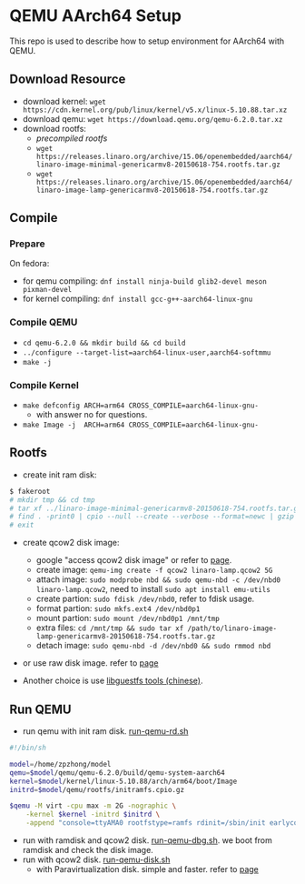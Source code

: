 
# QEMU AArch64 Setup

  This repo is used to describe how to setup environment for AArch64 with QEMU.

## Download Resource

 - download kernel: `wget https://cdn.kernel.org/pub/linux/kernel/v5.x/linux-5.10.88.tar.xz`
 - download qemu: `wget https://download.qemu.org/qemu-6.2.0.tar.xz`
 - download rootfs: 
   - *precompiled rootfs*
   - `wget https://releases.linaro.org/archive/15.06/openembedded/aarch64/linaro-image-minimal-genericarmv8-20150618-754.rootfs.tar.gz`
   - `wget https://releases.linaro.org/archive/15.06/openembedded/aarch64/linaro-image-lamp-genericarmv8-20150618-754.rootfs.tar.gz`


## Compile

### Prepare
On fedora:
 - for qemu compiling: `dnf install ninja-build glib2-devel meson pixman-devel`
 - for kernel compiling: `dnf install gcc-g++-aarch64-linux-gnu`

### Compile QEMU
 - `cd qemu-6.2.0 && mkdir build && cd build`
 - `../configure --target-list=aarch64-linux-user,aarch64-softmmu`
 - `make -j`

### Compile Kernel
 - `make defconfig ARCH=arm64 CROSS_COMPILE=aarch64-linux-gnu-`
   - with answer no for questions.
 - `make Image -j  ARCH=arm64 CROSS_COMPILE=aarch64-linux-gnu-`


## Rootfs

 - create init ram disk:
```sh
$ fakeroot
# mkdir tmp && cd tmp
# tar xf ../linaro-image-minimal-genericarmv8-20150618-754.rootfs.tar.gz
# find . -print0 | cpio --null --create --verbose --format=newc | gzip --best > ../initramfs.cpio.gz
# exit
```

 - create qcow2 disk image:
   - google "access qcow2 disk image" or refer to [page](https://www.jamescoyle.net/how-to/1818-access-a-qcow2-virtual-disk-image-from-the-host).
   - create image: `qemu-img create -f qcow2 linaro-lamp.qcow2 5G`
   - attach image: `sudo modprobe nbd && sudo qemu-nbd -c /dev/nbd0 linaro-lamp.qcow2`, need to install `sudo apt install emu-utils`
   - create partion: `sudo fdisk /dev/nbd0`, refer to fdisk usage.
   - format partion: `sudo mkfs.ext4 /dev/nbd0p1`
   - mount  partion: `sudo mount /dev/nbd0p1 /mnt/tmp`
   - extra files: `cd /mnt/tmp && sudo tar xf /path/to/linaro-image-lamp-genericarmv8-20150618-754.rootfs.tar.gz`
   - detach image: `sudo qemu-nbd -d /dev/nbd0 && sudo rmmod nbd`

 - or use raw disk image. refer to [page](https://azeria-labs.com/emulate-raspberry-pi-with-qemu/)
 - Another choice is use [libguestfs tools (chinese)](doc/guestfish-usage-zh.md).

## Run QEMU

 - run qemu with init ram disk. [run-qemu-rd.sh](scripts/run-qemu-rd.sh)
```sh
#!/bin/sh

model=/home/zpzhong/model
qemu=$model/qemu/qemu-6.2.0/build/qemu-system-aarch64
kernel=$model/kernel/linux-5.10.88/arch/arm64/boot/Image
initrd=$model/qemu/rootfs/initramfs.cpio.gz

$qemu -M virt -cpu max -m 2G -nographic \
    -kernel $kernel -initrd $initrd \
    -append "console=ttyAMA0 rootfstype=ramfs rdinit=/sbin/init earlycon"
```

 - run with ramdisk and qcow2 disk. [run-qemu-dbg.sh](scripts/run-qemu-dbg.sh). we boot from ramdisk and check the disk image.
 - run with qcow2 disk. [run-qemu-disk.sh](scripts/run-qemu-disk.sh)
   - with Paravirtualization disk. simple and faster. refer to [page](https://serverfault.com/questions/803388/what-is-the-difference-between-dev-vda-and-dev-sda)


